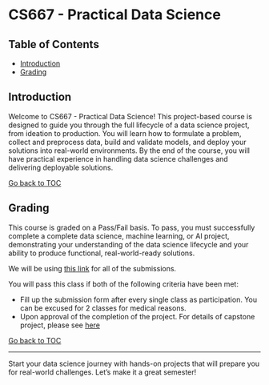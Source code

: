 # CS667 - Practical Data Science

## Table of Contents
- [Introduction](#introduction)
- [Grading](#grading)

## Introduction

Welcome to CS667 - Practical Data Science! This project-based course is designed to guide you through the full lifecycle of a data science project, from ideation to production. You will learn how to formulate a problem, collect and preprocess data, build and validate models, and deploy your solutions into real-world environments. By the end of the course, you will have practical experience in handling data science challenges and delivering deployable solutions.

[Go back to TOC](#table-of-contents)

## Grading

This course is graded on a Pass/Fail basis. To pass, you must successfully complete a complete data science, machine learning, or AI project, demonstrating your understanding of the data science lifecycle and your ability to produce functional, real-world-ready solutions.

We will be using [this link](https://airtable.com/embed/appBjNPgdot15ZqO7/pagKL7hfbTouEflS9/form) for all of the submissions.

You will pass this class if both of the following criteria have been met:
- Fill up the submission form after every single class as participation. You can be excused for 2 classes for medical reasons.
- Upon approval of the completion of the project. For details of capstone project, please see [here](./capstone/README.md)

[Go back to TOC](#table-of-contents)

---

Start your data science journey with hands-on projects that will prepare you for real-world challenges. Let’s make it a great semester!

